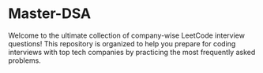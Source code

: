 # Master-DSA
Welcome to the ultimate collection of company-wise LeetCode interview questions! This repository is organized to help you prepare for coding interviews with top tech companies by practicing the most frequently asked problems.
